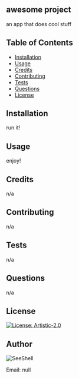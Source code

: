 ## awesome project

an app that does cool stuff

## Table of Contents
* [Installation](#installation)
* [Usage](#usage)
* [Credits](#credits)
* [Contributing](#contributing)
* [Tests](#tests)
* [Questions](#questions)
* [License](#license)


## Installation

run it!

## Usage

enjoy!

## Credits

n/a

## Contributing

n/a

## Tests

n/a

## Questions

n/a

## License

[![License: Artistic-2.0](https://img.shields.io/badge/License-Artistic%202.0-0298c3.svg)](https://opensource.org/licenses/Artistic-2.0)


## Author

![SeeShell](https://avatars2.githubusercontent.com/u/60075663?v=4)

Email: null
    
    